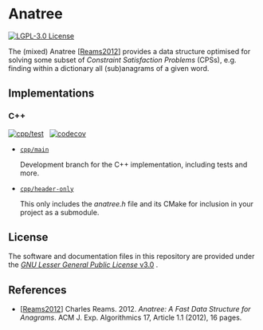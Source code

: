 # Anatree

[![LGPL-3.0 License](https://img.shields.io/badge/license-LGPL%203.0-blue.svg)](COPYING.LESSER.md)

The (mixed) Anatree [[Reams2012](#references)] provides a data structure
optimised for solving some subset of *Constraint Satisfaction Problems* (CPSs),
e.g. finding within a dictionary all (sub)anagrams of a given word.

## Implementations

### C++

[![cpp/test](https://github.com/SSoelvsten/anatree/actions/workflows/cpp_test.yml/badge.svg)](https://github.com/SSoelvsten/anatree/actions/workflows/cpp__test.yml)
&nbsp;
[![codecov](https://codecov.io/gh/SSoelvsten/anatree/branch/main/graph/badge.svg?token=j4JA35K7Ec)](https://codecov.io/gh/SSoelvsten/anatree)

- [`cpp/main`](https://github.com/ssoelvsten/anatree/tree/cpp/main)

  Development branch for the C++ implementation, including tests and more.

- [`cpp/header-only`](https://github.com/ssoelvsten/anatree/tree/cpp/header-only)

  This only includes the *anatree.h* file and its CMake for inclusion in your
  project as a submodule.

## License

The software and documentation files in this repository are provided under the
[*GNU Lesser General Public License* v3.0](/LICENSE.md) .

## References

- [[Reams2012](https://doi.org/10.1145/2133803.2133804)]
  Charles Reams. 2012. *Anatree: A Fast Data Structure for Anagrams*. ACM J.
  Exp. Algorithmics 17, Article 1.1 (2012), 16 pages.


